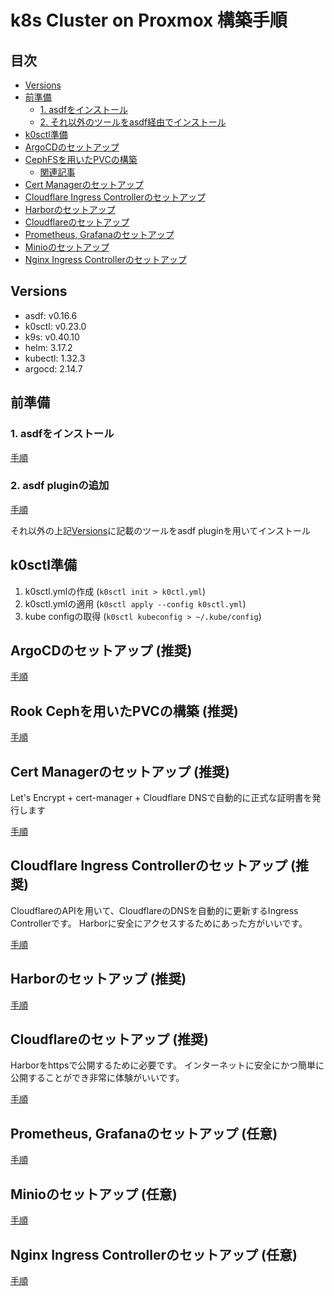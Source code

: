 # k8s Cluster on Proxmox 構築手順

## 目次

- [Versions](#versions)
- [前準備](#前準備)
  - [1. asdfをインストール](#1-asdfをインストール)
  - [2. それ以外のツールをasdf経由でインストール](#2-それ以外のツールをasdf経由でインストール)
- [k0sctl準備](#k0sctl準備)
- [ArgoCDのセットアップ](#argocdのセットアップ)
- [CephFSを用いたPVCの構築](#cephfsを用いたpvcの構築)
  - [関連記事](#関連記事)
- [Cert Managerのセットアップ](#cert-managerのセットアップ)
- [Cloudflare Ingress Controllerのセットアップ](#cloudflare-ingress-controllerのセットアップ)
- [Harborのセットアップ](#harborのセットアップ)
- [Cloudflareのセットアップ](#cloudflareのセットアップ)
- [Prometheus, Grafanaのセットアップ](#prometheus-grafanaのセットアップ)
- [Minioのセットアップ](#minioのセットアップ)
- [Nginx Ingress Controllerのセットアップ](#nginx-ingress-controllerのセットアップ)

## Versions

- asdf: v0.16.6
- k0sctl: v0.23.0
- k9s: v0.40.10
- helm: 3.17.2
- kubectl: 1.32.3
- argocd: 2.14.7

## 前準備

### 1. asdfをインストール
  
[手順](docs/asdf/README.md)

### 2. asdf pluginの追加

[手順](docs/asdf/README.md)

それ以外の上記[Versions](#versions)に記載のツールをasdf pluginを用いてインストール


## k0sctl準備

1. k0sctl.ymlの作成 (`k0sctl init > k0ctl.yml`)
2. k0sctl.ymlの適用 (`k0sctl apply --config k0sctl.yml`)
3. kube configの取得 (`k0sctl kubeconfig > ~/.kube/config`)

## ArgoCDのセットアップ (推奨)

[手順](docs/argocd/README.md)

## Rook Cephを用いたPVCの構築 (推奨)

[手順](docs/rook/README.md)

## Cert Managerのセットアップ (推奨)

Let's Encrypt + cert-manager + Cloudflare DNSで自動的に正式な証明書を発行します

[手順](docs/cert-manager/README.md)

## Cloudflare Ingress Controllerのセットアップ (推奨)

CloudflareのAPIを用いて、CloudflareのDNSを自動的に更新するIngress Controllerです。
Harborに安全にアクセスするためにあった方がいいです。

[手順](docs/cloudflare-ingress-controller/README.md)

## Harborのセットアップ (推奨)

[手順](docs/harbor/README.md)

## Cloudflareのセットアップ (推奨)

Harborをhttpsで公開するために必要です。
インターネットに安全にかつ簡単に公開することができ非常に体験がいいです。

[手順](docs/cloudflare/README.md)

## Prometheus, Grafanaのセットアップ (任意)

[手順](docs/monitoring/README.md)

## Minioのセットアップ (任意)

[手順](docs/minio/README.md)

## Nginx Ingress Controllerのセットアップ (任意)

[手順](docs/nginx/README.md)
